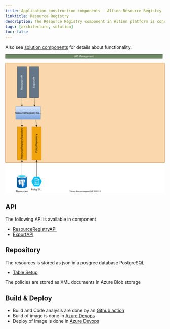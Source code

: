 ```yaml
---
title: Application construction components - Altinn Resource Registry
linktitle: Resource Registry
description: The Resource Registry component in Altinn platform is constructed as an asp.net core 6 web API application deployed as a docker container to a Kubernetes cluster.
tags: [architecture, solution]
toc: false
---
```



Also see [solution components](/technology/architecture/components/application/solution/altinn-platform/authorization/resourceregistry/) for details about functionality.

![Resource Registry](resourceregistry.drawio.svg "Construction Components Altinn Resource Registry")

## API

The following API is available in component

- [ResourceRegistryAPI](https://github.com/Altinn/altinn-resource-registry/blob/main/src/ResourceRegistry/Controllers/ResourceController.cs)
- [ExportAPI](https://github.com/Altinn/altinn-resource-registry/blob/main/src/ResourceRegistry/Controllers/ExportController.cs)



## Repository

The resources is stored as json in a posgree database PostgreSQL. 

- [Table Setup](https://github.com/Altinn/altinn-resource-registry/blob/main/src/ResourceRegistry/Migration/v0.00-resource-registry/01-setup-tables.sql)


The policies are stored as XML documents in Azure Blob storage


## Build & Deploy

- Build and Code analysis are done by an [Github action](https://github.com/Altinn/altinn-resource-registry/actions)
- Build of image is done in [Azure Devops](https://dev.azure.com/brreg/altinn-studio/_build?definitionId=385)
- Deploy of Image is done in [Azure Devops](https://dev.azure.com/brreg/altinn-studio/_release?_a=releases&view=all&definitionId=36)